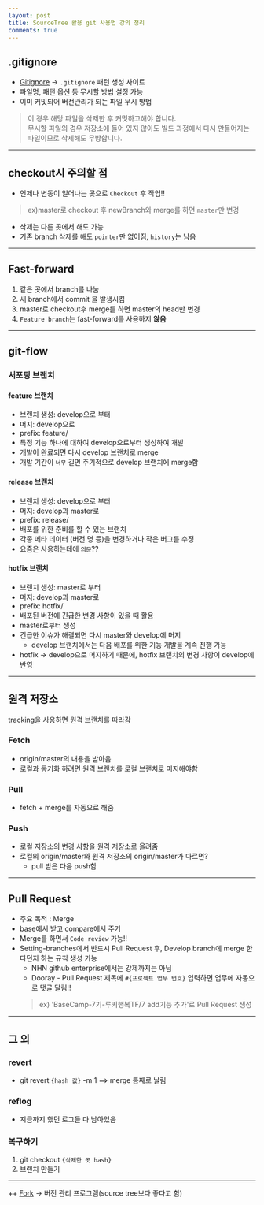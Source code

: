 ```yaml
---
layout: post
title: SourceTree 활용 git 사용법 강의 정리
comments: true
---
```


## .gitignore

* [Gitignore](https://www.gitignore.io) -> `.gitignore` 패턴 생성 사이트<br>
* 파일명, 패턴 옵션 등 무시할 방법 설정 가능
* 이미 커밋되어 버전관리가 되는 파일 무시 방법
> 이 경우 해당 파일을 삭제한 후 커밋하고해야 합니다.<br>
> 무시할 파일의 경우 저장소에 들어 있지 않아도 빌드 과정에서 다시 만들어지는 파일이므로 삭제해도 무방합니다.

- - -

## checkout시 주의할 점
* 언제나 변동이 일어나는 곳으로 `Checkout` 후 작업!!
> ex)master로 checkout 후 newBranch와 merge를 하면 `master`만 변경

* 삭제는 다른 곳에서 해도 가능<br>
* 기존 branch 삭제를 해도 `pointer`만 없어짐, `history`는 남음

--- 

## Fast-forward

1. 같은 곳에서 branch를 나눔
2. 새 branch에서 commit 을 발생시킴
3. master로 checkout후 merge를 하면 master의 head만 변경
4. `Feature branch`는 fast-forward를 사용하지 **않음**

- - -

## git-flow

### 서포팅 브랜치

#### feature 브랜치

* 브랜치 생성: develop으로 부터
* 머지: develop으로
* prefix: feature/
* 특정 기능 하나에 대하여 develop으로부터 생성하여 개발
* 개발이 완료되면 다시 develop 브랜치로 merge
* 개발 기간이 `너무` 길면 주기적으로 develop 브랜치에 merge함

#### release 브랜치

* 브랜치 생성: develop으로 부터
* 머지: develop과 master로
* prefix: release/
* 배포를 위한 준비를 할 수 있는 브랜치
* 각종 메타 데이터 (버전 명 등)을 변경하거나 작은 버그를 수정
* 요즘은 사용하는데에 `의문`??

#### hotfix 브랜치

* 브랜치 생성: master로 부터
* 머지: develop과 master로
* prefix: hotfix/
* 배포된 버전에 긴급한 변경 사항이 있을 때 활용
* master로부터 생성
* 긴급한 이슈가 해결되면 다시 master와 develop에 머지
    * develop 브랜치에서는 다음 배포를 위한 기능 개발을 계속 진행 가능
* hotfix -> develop으로 머지하기 때문에, hotfix 브랜치의 변경 사항이 develop에 반영

- - -

## 원격 저장소

tracking을 사용하면 원격 브랜치를 따라감

### Fetch
* origin/master의 내용을 받아옴
* 로컬과 동기화 하려면 원격 브랜치를 로컬 브랜치로 머지해야함

### Pull
* fetch + merge를 자동으로 해줌

### Push
* 로컬 저장소의 변경 사항을 원격 저장소로 올려줌
* 로컬의 origin/master와 원격 저장소의 origin/master가 다르면?
    * pull 받은 다음 push함

- - -

## Pull Request

* 주요 목적 : Merge
* base에서 받고 compare에서 주기
* Merge를 하면서 `Code review` 가능!!
* Setting-branches에서 반드시 Pull Request 후, Develop branch에 merge 한다던지 하는 규칙 생성 가능
    * NHN github enterprise에서는 강제까지는 아님
    * Dooray - Pull Request 제목에 `#{프로젝트 업무 번호}` 입력하면 업무에 자동으로 댓글 달림!!
    > ex) 'BaseCamp-7기-루키행복TF/7 add기능 추가'로 Pull Request 생성

- - -

## 그 외

### revert
* git revert `{hash 값}` -m 1 ==> merge 통째로 날림

### reflog
* 지금까지 했던 로그들 다 남아있음

### 복구하기
1. git checkout `{삭제한 곳 hash}`
2. 브랜치 만들기

---
++ [Fork](https://www.git-fork.com) -> 버전 관리 프로그램(source tree보다 좋다고 함)
